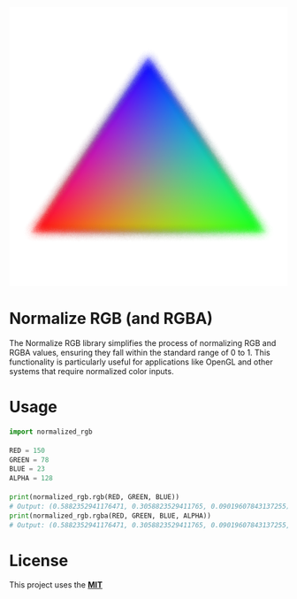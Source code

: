 ![icon](icon_transparent.png)

# Normalize RGB (and RGBA)
The Normalize RGB library simplifies the process of normalizing RGB and RGBA values, ensuring they fall within the standard range of 0 to 1. This functionality is particularly useful for applications like OpenGL and other systems that require normalized color inputs.

# Usage

```python
import normalized_rgb

RED = 150
GREEN = 78
BLUE = 23
ALPHA = 128

print(normalized_rgb.rgb(RED, GREEN, BLUE))
# Output: (0.5882352941176471, 0.3058823529411765, 0.09019607843137255)
print(normalized_rgb.rgba(RED, GREEN, BLUE, ALPHA))
# Output: (0.5882352941176471, 0.3058823529411765, 0.09019607843137255, 0.5019607843137255)
```

# License
This project uses the __[MIT](LICENSE)__